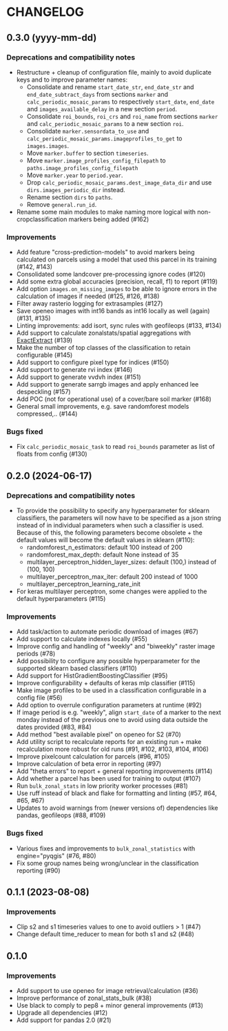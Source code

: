 # CHANGELOG

## 0.3.0 (yyyy-mm-dd)

### Deprecations and compatibility notes

- Restructure + cleanup of configuration file, mainly to avoid duplicate keys and to
  improve parameter names:
    - Consolidate and rename `start_date_str`, `end_date_str` and
      `end_date_subtract_days` from sections `marker` and `calc_periodic_mosaic_params`
      to respectively `start_date`, `end_date` and `images_available_delay` in a new
      section `period`.
    - Consolidate `roi_bounds`, `roi_crs` and `roi_name` from
      sections `marker` and `calc_periodic_mosaic_params` to a new section `roi`.
    - Consolidate `marker.sensordata_to_use` and
      `calc_periodic_mosaic_params.imageprofiles_to_get` to `images.images`.
    - Move `marker.buffer` to section `timeseries`.
    - Move `marker.image_profiles_config_filepath` to
      `paths.image_profiles_config_filepath`
    - Move `marker.year` to `period.year`.
    - Drop `calc_periodic_mosaic_params.dest_image_data_dir` and use
      `dirs.images_periodic_dir` instead.
    - Rename section `dirs` to `paths`.
    - Remove `general.run_id`.
- Rename some main modules to make naming more logical with non-cropclassification
  markers being added (#162)

### Improvements

- Add feature "cross-prediction-models" to avoid markers being calculated on parcels
  using a model that used this parcel in its training (#142, #143)
- Consolidated some landcover pre-processing ignore codes (#120)
- Add some extra global accuracies (precision, recall, f1) to report (#119)
- Add option `images.on_missing_images` to be able to ignore errors in the
  calculation of images if needed (#125, #126, #138)
- Filter away rasterio logging for extrasamples (#127)
- Save openeo images with int16 bands as int16 locally as well (again) (#131, #135)
- Linting improvements: add isort, sync rules with geofileops (#133, #134)
- Add support to calculate zonalstats/spatial aggregations with
  [ExactExtract](https://github.com/isciences/exactextract) (#139)
- Make the number of top classes of the classification to retain configurable (#145)
- Add support to configure pixel type for indices (#150)
- Add support to generate rvi index (#146)
- Add support to generate vvdvh index (#151)
- Add support to generate sarrgb images and apply enhanced lee despeckling (#157)
- Add POC (not for operational use) of a cover/bare soil marker (#168)
- General small improvements, e.g. save randomforest models compressed,.. (#144)

### Bugs fixed

- Fix `calc_periodic_mosaic_task` to read `roi_bounds` parameter as list of floats from
  config (#130)

## 0.2.0 (2024-06-17)

### Deprecations and compatibility notes

- To provide the possibility to specify any hyperparameter for sklearn classifiers, the
  parameters will now have to be specified as a json string instead of in individual
  parameters when such a classifier is used. Because of this, the following parameters
  become obsolete + the default values will become the default values in sklearn (#110):
    - randomforest_n_estimators: default 100 instead of 200
    - randomforest_max_depth: default None instead of 35
    - multilayer_perceptron_hidden_layer_sizes: default (100,) instead of (100, 100)
    - multilayer_perceptron_max_iter: default 200 instead of 1000
    - multilayer_perceptron_learning_rate_init
- For keras multilayer perceptron, some changes were applied to the default
  hyperparameters (#115)

### Improvements

- Add task/action to automate periodic download of images (#67)
- Add support to calculate indexes locally (#55)
- Improve config and handling of "weekly" and "biweekly" raster image periods (#78)
- Add possibility to configure any possible hyperparameter for the supported sklearn
  based classifiers (#110)
- Add support for HistGradientBoostingClassifier (#95)
- Improve configurability + defaults of keras mlp classifier (#115)
- Make image profiles to be used in a classification configurable in a config file (#56)
- Add option to overrule configuration parameters at runtime (#92)
- If image period is e.g. "weekly", align `start_date` of a marker to the next monday
  instead of the previous one to avoid using data outside the dates provided (#83, #84)
- Add method "best available pixel" on openeo for S2 (#70)
- Add utility script to recalculate reports for an existing run + make recalculation
  more robust for old runs (#91, #102, #103, #104, #106)
- Improve pixelcount calculation for parcels (#96, #105)
- Improve calculation of beta error in reporting (#97)
- Add "theta errors" to report + general reporting improvements (#114)
- Add whether a parcel has been used for training to output (#107)
- Run `bulk_zonal_stats` in low priority worker processes (#81)
- Use ruff instead of black and flake for formatting and linting (#57, #64, #65, #67)
- Updates to avoid warnings from (newer versions of) dependencies like pandas,
  geofileops (#88, #109)

### Bugs fixed

- Various fixes and improvements to `bulk_zonal_statistics` with engine="pyqgis"
  (#76, #80)
- Fix some group names being wrong/unclear in the classification reporting (#90)

## 0.1.1 (2023-08-08)

### Improvements

- Clip s2 and s1 timeseries values to one to avoid outliers > 1 (#47)
- Change default time_reducer to mean for both s1 and s2 (#48)

## 0.1.0
### Improvements

- Add support to use openeo for image retrieval/calculation (#36)
- Improve performance of zonal_stats_bulk (#38)
- Use black to comply to pep8 + minor general improvements (#13)
- Upgrade all dependencies (#12)
- Add support for pandas 2.0 (#21)
